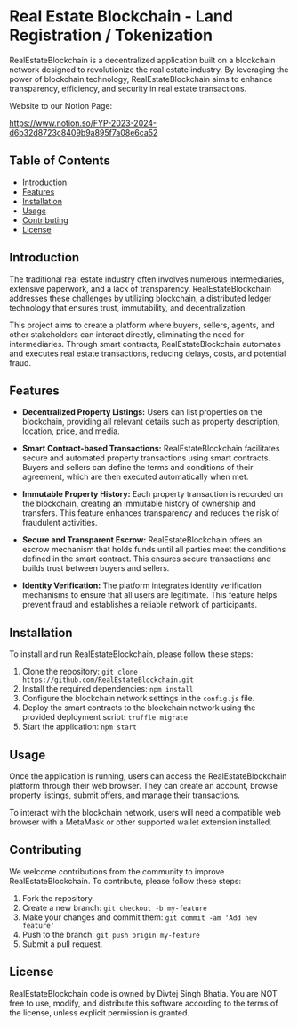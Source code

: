 # Real Estate Blockchain - Land Registration / Tokenization

RealEstateBlockchain is a decentralized application built on a blockchain network designed to revolutionize the real estate industry. By leveraging the power of blockchain technology, RealEstateBlockchain aims to enhance transparency, efficiency, and security in real estate transactions. 

Website to our Notion Page:

https://www.notion.so/FYP-2023-2024-d6b32d8723c8409b9a895f7a08e6ca52

## Table of Contents

- [Introduction](#introduction)
- [Features](#features)
- [Installation](#installation)
- [Usage](#usage)
- [Contributing](#contributing)
- [License](#license)

## Introduction

The traditional real estate industry often involves numerous intermediaries, extensive paperwork, and a lack of transparency. RealEstateBlockchain addresses these challenges by utilizing blockchain, a distributed ledger technology that ensures trust, immutability, and decentralization.

This project aims to create a platform where buyers, sellers, agents, and other stakeholders can interact directly, eliminating the need for intermediaries. Through smart contracts, RealEstateBlockchain automates and executes real estate transactions, reducing delays, costs, and potential fraud.

## Features

- **Decentralized Property Listings:** Users can list properties on the blockchain, providing all relevant details such as property description, location, price, and media.

- **Smart Contract-based Transactions:** RealEstateBlockchain facilitates secure and automated property transactions using smart contracts. Buyers and sellers can define the terms and conditions of their agreement, which are then executed automatically when met.

- **Immutable Property History:** Each property transaction is recorded on the blockchain, creating an immutable history of ownership and transfers. This feature enhances transparency and reduces the risk of fraudulent activities.

- **Secure and Transparent Escrow:** RealEstateBlockchain offers an escrow mechanism that holds funds until all parties meet the conditions defined in the smart contract. This ensures secure transactions and builds trust between buyers and sellers.

- **Identity Verification:** The platform integrates identity verification mechanisms to ensure that all users are legitimate. This feature helps prevent fraud and establishes a reliable network of participants.

## Installation

To install and run RealEstateBlockchain, please follow these steps:

1. Clone the repository: `git clone https://github.com/RealEstateBlockchain.git`
2. Install the required dependencies: `npm install`
3. Configure the blockchain network settings in the `config.js` file.
4. Deploy the smart contracts to the blockchain network using the provided deployment script: `truffle migrate`
5. Start the application: `npm start`

## Usage

Once the application is running, users can access the RealEstateBlockchain platform through their web browser. They can create an account, browse property listings, submit offers, and manage their transactions.

To interact with the blockchain network, users will need a compatible web browser with a MetaMask or other supported wallet extension installed.

## Contributing

We welcome contributions from the community to improve RealEstateBlockchain. To contribute, please follow these steps:

1. Fork the repository.
2. Create a new branch: `git checkout -b my-feature`
3. Make your changes and commit them: `git commit -am 'Add new feature'`
4. Push to the branch: `git push origin my-feature`
5. Submit a pull request.

## License

RealEstateBlockchain code is owned by Divtej Singh Bhatia. You are NOT free to use, modify, and distribute this software according to the terms of the license, unless explicit permission is granted.
